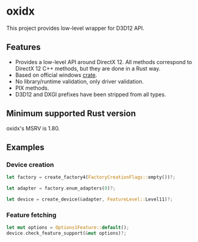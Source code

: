 # oxidx

This project provides low-level wrapper for D3D12 API.

## Features

* Provides a low-level API around DirectX 12. All methods correspond to DirectX 12 C++ methods, but they are done in a Rust way.
* Based on official windows [crate](https://github.com/microsoft/windows-rs).
* No library/runtime validation, only driver validation.
* PIX methods.
* D3D12 and DXGI prefixes have been stripped from all types.

## Minimum supported Rust version

oxidx's MSRV is 1.80.

## Examples

### Device creation

```rust
let factory = create_factory4(FactoryCreationFlags::empty())?;

let adapter = factory.enum_adapters(0)?;

let device = create_device(&adapter, FeatureLevel::Level11)?;
```

### Feature fetching

```rust
let mut options = Options1Feature::default();
device.check_feature_support(&mut options)?;
```
